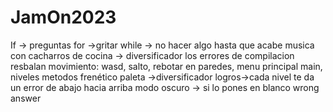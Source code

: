 # JamOn2023

If -> preguntas
for ->gritar
while -> no hacer algo hasta que acabe
musica con cacharros de cocina -> diversificador
los errores de compilacion resbalan
movimiento: wasd, salto, rebotar en paredes,
menu principal main, niveles metodos
frenético
paleta ->diversificador
logros->cada nivel te da un error
de abajo hacia arriba
modo oscuro -> si lo pones en blanco wrong answer
